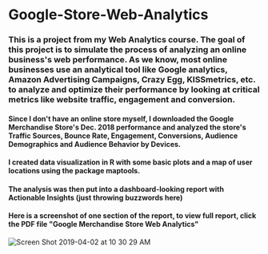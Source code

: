 # Google-Store-Web-Analytics

### This is a project from my Web Analytics course. The goal of this project is to simulate the process of analyzing an online business's web performance. As we know, most online businesses use an analytical tool like Google analytics, Amazon Advertising Campaigns, Crazy Egg, KISSmetrics, etc. to analyze and optimize their performance by looking at critical metrics like website traffic, engagement and conversion.

#### Since I don't have an online store myself, I downloaded the Google Merchandise Store's Dec. 2018 performance and analyzed the store's Traffic Sources, Bounce Rate, Engagement, Conversions, Audience Demographics and Audience Behavior by Devices. 

#### I created data visualization in R with some basic plots and a map of user locations using the package maptools.

#### The analysis was then put into a dashboard-looking report with Actionable Insights (just throwing buzzwords here) 

#### Here is a screenshot of one section of the report, to view full report, click the PDF file "Google Merchandise Store Web Analytics"

![Screen Shot 2019-04-02 at 10 30 29 AM](https://user-images.githubusercontent.com/47506446/55410940-b54da080-5532-11e9-8889-7e5d6d1558e3.png)

